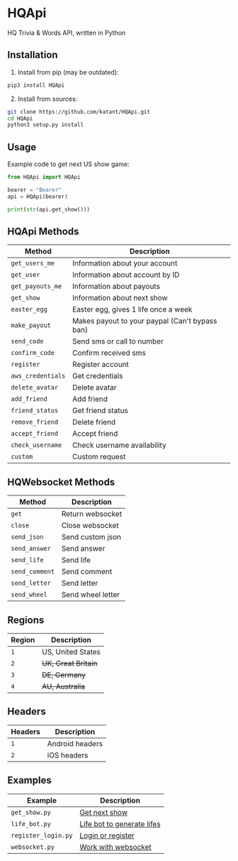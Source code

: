 # HQApi
HQ Trivia & Words API, written in Python

## Installation
1. Install from pip (may be outdated):
```bash
pip3 install HQApi
```

2. Install from sources:
```bash
git clone https://github.com/katant/HQApi.git
cd HQApi
python3 setup.py install
```

## Usage
Example code to get next US show game:
```python
from HQApi import HQApi

bearer = "Bearer"
api = HQApi(bearer)

print(str(api.get_show()))
```

## HQApi Methods
| Method             | Description                                       |
|--------------------|---------------------------------------------------|
| `get_users_me`     | Information about your account                    |
| `get_user`         | Information about account by ID                   |
| `get_payouts_me`   | Information about payouts                         |
| `get_show`         | Information about next show                       |
| `easter_egg`       | Easter egg, gives 1 life once a week              |
| `make_payout`      | Makes payout to your paypal (Can't bypass ban)    |
| `send_code`        | Send sms or call to number                        |
| `confirm_code`     | Confirm received sms                              |
| `register`         | Register account                                  |
| `aws_credentials`  | Get credentials                                   |
| `delete_avatar`    | Delete avatar                                     |
| `add_friend`       | Add friend                                        |
| `friend_status`    | Get friend status                                 |
| `remove_friend`    | Delete friend                                     |
| `accept_friend`    | Accept friend                                     |
| `check_username`   | Check username availability                       |
| `custom`           | Custom request                                    |

## HQWebsocket Methods
| Method             | Description        |
|--------------------|--------------------|
| `get`              | Return websocket   |
| `close`            | Close websocket    |
| `send_json`        | Send custom json   |
| `send_answer`      | Send answer        |
| `send_life`        | Send life          |
| `send_comment`     | Send comment       |
| `send_letter`      | Send letter        |
| `send_wheel`       | Send wheel letter  |

## Regions
| Region | Description           |
|--------|-----------------------|
| `1`    | US, United States     |
| `2`    | ~~UK, Great Britain~~ |
| `3`    | ~~DE, Germany~~       |
| `4`    | ~~AU, Australia~~     |

## Headers
| Headers | Description           |
|---------|-----------------------|
| `1`     | Android headers       |
| `2`     | iOS headers           |

## Examples
| Example             | Description                                                                                    |
|---------------------|------------------------------------------------------------------------------------------------|
| `get_show.py`       | [Get next show](https://github.com/katant/HQApi/blob/master/examples/get_show.py)              |
| `life_bot.py`       | [Life bot to generate lifes](https://github.com/katant/HQApi/blob/master/examples/life_bot.py) |
| `register_login.py` | [Login or register](https://github.com/katant/HQApi/blob/master/examples/register_login.py)    |
| `websocket.py`      | [Work with websocket](https://github.com/katant/HQApi/blob/master/examples/websocket.py)       |